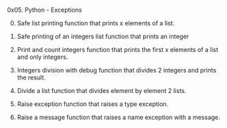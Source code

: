 0x05. Python - Exceptions

0. Safe list printing
function that prints x elements of a list.

1. Safe printing of an integers list
function that prints an integer

2. Print and count integers
function that prints the first x elements of a list and only integers.

3. Integers division with debug
function that divides 2 integers and prints the result.

4. Divide a list
function that divides element by element 2 lists.

5. Raise exception
function that raises a type exception.

6. Raise a message
function that raises a name exception with a message.
